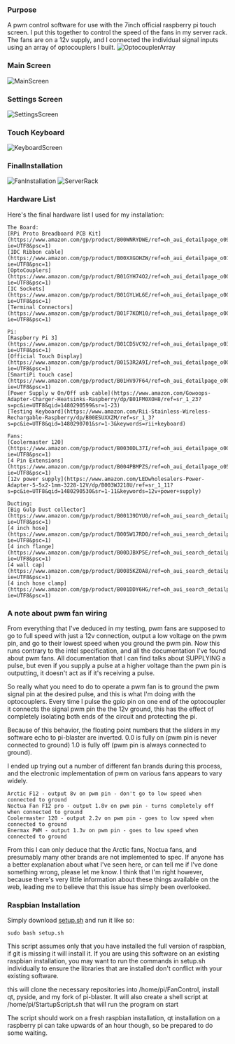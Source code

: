 ### Purpose

A pwm control software for use with the 7inch official raspberry pi touch screen.
I put this together to control the speed of the fans in my server rack. The fans are on a 12v supply,
and I connected the individual signal inputs using an array of optocouplers I built.
![OptocouplerArray](OptocouplerArray.jpg)



### Main Screen
![MainScreen](MainScreen.png)

### Settings Screen
![SettingsScreen](SettingsScreen.png)

### Touch Keyboard
![KeyboardScreen](KeyboardScreen.png)

### FinalInstallation
![FanInstallation](FanInstallation.jpg)
![ServerRack](ServerRack.jpg)

### Hardware List

Here's the final hardware list I used for my installation:

    The Board:
    [RPi Proto Breadboard PCB Kit](https://www.amazon.com/gp/product/B00WNRYDWE/ref=oh_aui_detailpage_o09_s00?ie=UTF8&psc=1)
    [IDC Ribbon cable](https://www.amazon.com/gp/product/B00XXGOHZW/ref=oh_aui_detailpage_o01_s00?ie=UTF8&psc=1)
    [OptoCouplers](https://www.amazon.com/gp/product/B01GYH74O2/ref=oh_aui_detailpage_o00_s03?ie=UTF8&psc=1)
    [IC Sockets](https://www.amazon.com/gp/product/B01GYLWL6E/ref=oh_aui_detailpage_o00_s02?ie=UTF8&psc=1)
    [Terminal Connectors](https://www.amazon.com/gp/product/B01F7KOM10/ref=oh_aui_detailpage_o00_s01?ie=UTF8&psc=1)
    
    Pi:
    [Raspberry Pi 3](https://www.amazon.com/gp/product/B01CD5VC92/ref=oh_aui_detailpage_o03_s01?ie=UTF8&psc=1)
    [Official Touch Display](https://www.amazon.com/gp/product/B0153R2A9I/ref=oh_aui_detailpage_o00_s03?ie=UTF8&psc=1)
    [SmartiPi touch case](https://www.amazon.com/gp/product/B01HV97F64/ref=oh_aui_detailpage_o00_s00?ie=UTF8&psc=1)
    [Power Supply w On/Off usb cable](https://www.amazon.com/Gowoops-Adapter-Charger-Heatsinks-Raspberry/dp/B01FM0XOH8/ref=sr_1_23?s=pc&ie=UTF8&qid=1480290599&sr=1-23)
    [Testing Keyboard](https://www.amazon.com/Rii-Stainless-Wireless-Rechargable-Raspberry/dp/B00ESUXXZM/ref=sr_1_3?s=pc&ie=UTF8&qid=1480290701&sr=1-3&keywords=rii+keyboard)
    
    Fans:
    [Coolermaster 120](https://www.amazon.com/gp/product/B0030DL37I/ref=oh_aui_detailpage_o00_s00?ie=UTF8&psc=1)
    [4 Pin Extensions](https://www.amazon.com/gp/product/B004PBMPZS/ref=oh_aui_detailpage_o05_s00?ie=UTF8&psc=1)
    [12v power supply](https://www.amazon.com/LEDwholesalers-Power-Adapter-5-5x2-1mm-3228-12V/dp/B003WJ218U/ref=sr_1_11?s=pc&ie=UTF8&qid=1480290530&sr=1-11&keywords=12v+power+supply)
    
    Ducting:
    [Big Gulp Dust collector](https://www.amazon.com/gp/product/B00139DYU0/ref=oh_aui_search_detailpage?ie=UTF8&psc=1)
    [4 inch hose](https://www.amazon.com/gp/product/B005W17RD0/ref=oh_aui_search_detailpage?ie=UTF8&psc=1)
    [4 inch flange](https://www.amazon.com/gp/product/B00DJBXP5E/ref=oh_aui_search_detailpage?ie=UTF8&psc=1)
    [4 wall cap](https://www.amazon.com/gp/product/B0085KZOA8/ref=oh_aui_search_detailpage?ie=UTF8&psc=1)
    [4 inch hose clamp](https://www.amazon.com/gp/product/B001DDY6HG/ref=oh_aui_search_detailpage?ie=UTF8&psc=1)

### A note about pwm fan wiring

From everything that I've deduced in my testing, pwm fans are supposed to go to full speed with just a 12v connection, output a low voltage on the pwm pin, and go to their lowest speed when you ground the pwm pin. Now this runs contrary to the intel specification, and all the documentation I've found about pwm fans. All documentation that I can find talks about SUPPLYING a pulse, but even if you supply a pulse at a higher voltage than the pwm pin is outputting, it doesn't act as if it's receiving a pulse.

So really what you need to do to operate a pwm fan is to ground the pwm signal pin at the desired pulse, and this is what I'm doing with the optocouplers. Every time I pulse the gpio pin on one end of the optocoupler it connects the signal pwm pin the the 12v ground, this has the effect of completely isolating both ends of the circuit and protecting the pi.

Because of this behavior, the floating point numbers that the sliders in my software echo to pi-blaster are inverted. 0.0 is fully on (pwm pin is never connected to ground) 1.0 is fully off (pwm pin is always connected to ground).


I ended up trying out a number of different fan brands during this process, and the electronic implementation of pwm on various fans appears to vary widely. 

    Arctic F12 - output 8v on pwm pin - don't go to low speed when connected to ground
    Noctua Fan F12 pro - output 1.8v on pwm pin - turns completely off when connected to ground
    Coolermaster 120 - output 2.2v on pwm pin - goes to low speed when connected to ground
    Enermax PWM - output 1.3v on pwm pin - goes to low speed when connected to ground

From this I can only deduce that the Arctic fans, Noctua fans, and presumably many other brands are not implemented to spec. If anyone has a better explanation about what I've seen here, or can tell me if I've done something wrong, please let me know. I think that I'm right however, because there's very little information about these things available on the web, leading me to believe that this issue has simply been overlooked.

### Raspbian Installation

Simply download [setup.sh](https://raw.githubusercontent.com/ThomasMcVay/FanControl/master/setup.sh) and run it like so:

    sudo bash setup.sh
    
This script assumes only that you have installed the full version of raspbian, if git is missing it will install it. If you are using this software on an existing raspbian installation, you may want to run the commands in setup.sh individually to ensure the libraries that are installed don't conflict with your existing software.
    
this will clone the necessary repositories into /home/pi/FanControl, install qt, pyside, and my fork of pi-blaster. It will also create a shell script at /home/pi/StartupScript.sh that will run the program on start

The script should work on a fresh raspbian installation, qt installation on a raspberry pi can take upwards of an hour though, so be prepared to do some waiting.